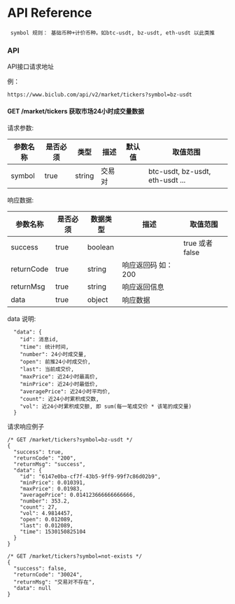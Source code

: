 # API Reference

``` symbol 规则： 基础币种+计价币种。如btc-usdt, bz-usdt, eth-usdt 以此类推```


### API

API接口请求地址

例：

```
https://www.biclub.com/api/v2/market/tickers?symbol=bz-usdt

```

#### GET /market/tickers 获取市场24小时成交量数据

 请求参数:

| 参数名称    | 是否必须  | 类型  | 描述    | 默认值   | 取值范围  |
| ------- | ----- | ------ | ----- | ----- | ----  |
| symbol    | true  | string | 交易对   |    | btc-usdt, bz-usdt, eth-usdt ...|

 响应数据:

| 参数名称   | 是否必须 | 数据类型   | 描述     | 取值范围     |
| ---------- | ---- | ------- | ------- | ------  |
| success    | true | boolean |     | true 或者 false |
| returnCode | true | string  | 响应返回码 如：200     |      |
| returnMsg  | true | string  | 响应返回信息     |    |
| data       | true | object  | 响应数据 |    |

data 说明:

```
  "data": {
    "id": 消息id,
    "time": 统计时间,
    "number": 24小时成交量,
    "open": 前推24小时成交价,
    "last": 当前成交价,
    "maxPrice": 近24小时最高价,
    "minPrice": 近24小时最低价,
    "averagePrice": 近24小时平均价,
    "count": 近24小时累积成交数,
    "vol": 近24小时累积成交额, 即 sum(每一笔成交价 * 该笔的成交量)
  }
```


请求响应例子

```
/* GET /market/tickers?symbol=bz-usdt */
{
  "success": true,
  "returnCode": "200",
  "returnMsg": "success",
  "data": {
    "id": "6147e0ba-cf7f-43b5-9ff9-99f7c86d02b9",
    "minPrice": 0.010391,
    "maxPrice": 0.01983,
    "averagePrice": 0.014123666666666666,
    "number": 353.2,
    "count": 27,
    "vol": 4.9814457,
    "open": 0.012089,
    "last": 0.012089,
    "time": 1530150825104
  }
}

/* GET /market/tickers?symbol=not-exists */
{
  "success": false,
  "returnCode": "30024",
  "returnMsg": "交易对不存在",
  "data": null
}
```
